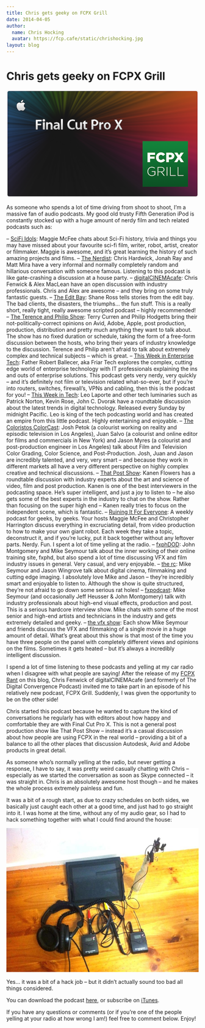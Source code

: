 ```yaml
---
title: Chris gets geeky on FCPX Grill
date: 2014-04-05
author:
  name: Chris Hocking
  avatar: https://fcp.cafe/static/chrishocking.jpg
layout: blog
---
```

# Chris gets geeky on FCPX Grill

![fcpxgrilllogo](/static/blog/04-fcpxgrilllogo.png)

As someone who spends a lot of time driving from shoot to shoot, I’m a massive fan of audio podcasts. My good old trusty Fifth Generation iPod is constantly stocked up with a huge amount of nerdy film and tech related podcasts such as:

– [SciFi Idols](https://itunes.apple.com/us/podcast/sci-fi-idols/id602399772?mt=2): Maggie McFee chats about Sci-Fi history, trivia and things you may have missed about your favourite sci-fi film, writer, robot, artist, creator or filmmaker. Maggie is awesome, and it’s great learning the history of such amazing projects and films.
– [The Nerdist](https://itunes.apple.com/au/podcast/the-nerdist/id355187485?mt=2): Chris Hardwick, Jonah Ray and Matt Mira have a very informal and normally completely random and hillarious conversation with someone famous. Listening to this podcast is like gate-crashing a discussion at a house party.
– [digitalCINEMAcafe](https://itunes.apple.com/au/podcast/digitalcinemacafe/id654281526?mt=2): Chris Fenwick & Alex MacLean have an open discussion with industry professionals. Chris and Alex are awesome – and they bring on some truly fantastic guests.
– [The Edit Bay](https://itunes.apple.com/au/podcast/the-edit-bay/id306519484?mt=2): Shane Ross tells stories from the edit bay. The bad clients, the disasters, the triumphs… the fun stuff. This is a really short, really tight, really awesome scripted podcast – highly recommended!
– [The Terence and Philip Show](https://itunes.apple.com/au/podcast/the-terence-and-philip-show/id384166492?mt=2): Terry Curren and Philip Hodgetts bring their not-politically-correct opinions on Avid, Adobe, Apple, post production, production, distribution and pretty much anything they want to talk about. The show has no fixed duration or schedule, taking the form of a free-form discussion between the hosts, who bring their years of industry knowledge to the discussion. Terence and Philip aren’t afraid to talk about extremely complex and technical subjects – which is great.
– [This Week in Enterprise Tech](https://itunes.apple.com/au/podcast/this-week-in-enterprise-tech/id545542509?mt=2): Father Robert Ballecer, aka Friar Tech explores the complex, cutting edge world of enterprise technology with IT professionals explaining the ins and outs of enterprise solutions. This podcast gets very nerdy, very quickly – and it’s definitely not film or television related what-so-ever, but if you’re into routers, switches, firewall’s, VPNs and cabling, then this is the podcast for you!
– [This Week in Tech](https://itunes.apple.com/au/podcast/this-week-in-tech-mp3/id73329404?mt=2): Leo Laporte and other tech luminaries such as Patrick Norton, Kevin Rose, John C. Dvorak have a roundtable discussion about the latest trends in digital technology. Released every Sunday by midnight Pacific. Leo is king of the tech podcasting world and has created an empire from this little podcast. Highly entertaining and enjoyable.
– [The Coloristos ColorCast](https://itunes.apple.com/au/podcast/the-coloristos-colorcast/id549040100?mt=2): Josh Petok (a colourist working on reality and episodic television in Los Angeles), Juan Salvo (a colourist and online editor for films and commercials in New York) and Jason Myres (a colourist and post-production engineer in Los Angeles) talk about Film and Television Color Grading, Color Science, and Post-Production. Josh, Juan and Jason are incredibly talented, and very, very smart – and because they work in different markets all have a very different perspective on highly complex creative and technical discussions.
– [That Post Show](https://itunes.apple.com/au/podcast/that-post-show/id293692362?mt=2): Kanen Flowers has a roundtable discussion with industry experts about the art and science of video, film and post production. Kanen is one of the best interviewers in the podcasting space. He’s super intelligent, and just a joy to listen to – he also gets some of the best experts in the industry to chat on the show. Rather than focusing on the super high end – Kanen really tries to focus on the independent scene, which is fantastic.
– [Ruining It For Everyone](https://itunes.apple.com/au/podcast/ruining-it-for-everyone/id480524664?mt=2): A weekly podcast for geeks, by geeks. Your hosts Maggie McFee and Christopher Harrington discuss everything in excruciating detail, from video production to how to make your own giant robot. Each week they take a topic, deconstruct it, and if you’re lucky, put it back together without any leftover parts. Nerdy. Fun. I spent a lot of time yelling at the radio.
– [fxphDOD](https://itunes.apple.com/au/podcast/fxphdod/id154622165?mt=2): John Montgomery and Mike Seymour talk about the inner working of their online training site, fxphd, but also spend a lot of time discussing VFX and film industry issues in general. Very casual, and very enjoyable.
– [the rc](https://itunes.apple.com/au/podcast/fxguide-the-rc/id277775280?mt=2): Mike Seymour and Jason Wingrove talk about digital cinema, filmmaking and cutting edge imaging. I absolutely love Mike and Jason – they’re incredibly smart and enjoyable to listen to. Although the show is quite structured, they’re not afraid to go down some serious rat holes!
– [fxpodcast](https://itunes.apple.com/au/podcast/fxguide-fxpodcast/id78811731?mt=2): Mike Seymour (and occasionally Jeff Heusser & John Montgomery) talk with industry professionals about high-end visual effects, production and post. This is a serious hardcore interview show. Mike chats with some of the most senior and high-end artists and technicians in the industry and gets extremely detailed and geeky.
– [the vfx show](https://itunes.apple.com/au/podcast/fxguide-the-vfx-show/id154343840?mt=2): Each show Mike Seymour and friends discuss the VFX and filmmaking of a single movie in a huge amount of detail. What’s great about this show is that most of the time you have three people on the panel with completely different views and opinions on the films. Sometimes it gets heated – but it’s always a incredibly intelligent discussion.

I spend a lot of time listening to these podcasts and yelling at my car radio when I disagree with what people are saying! After the release of my [FCPX Rant](./../fcpx-rant/) on this blog, Chris Fenwick of digitalCINEMAcafe (and formerly of The Digital Convergence Podcast) invited me to take part in an episode of his relatively new podcast, FCPX Grill. Suddenly, I was given the opportunity to be on the other side!

Chris started this podcast because he wanted to capture the kind of conversations he regularly has with editors about how happy and comfortable they are with Final Cut Pro X. This is not a general post production show like That Post Show – instead it’s a casual discussion about how people are using FCPX in the real world – providing a bit of a balance to all the other places that discussion Autodesk, Avid and Adobe products in great detail.

As someone who’s normally yelling at the radio, but never getting a response, I have to say, it was pretty weird casually chatting with Chris – especially as we started the conversation as soon as Skype connected – it was straight in. Chris is an absolutely awesome host though – and he makes the whole process extremely painless and fun.

It was a bit of a rough start, as due to crazy schedules on both sides, we basically just caught each other at a good time, and just had to go straight into it. I was home at the time, without any of my audio gear, so I had to hack something together with what I could find around the house:

![fcpxgrill](/static/blog/04-fcpxgrill.jpg)

Yes… it was a bit of a hack job – but it didn’t actually sound too bad all things considered.

You can download the podcast [here](http://digitalcinemacafe.com/2014/04/04/fcg034-like-a-little-child-feat-christopher-hocking/), or subscribe on [iTunes](https://itunes.apple.com/au/podcast/fcpx-grill/id757640927?mt=2).

If you have any questions or comments (or if you’re one of the people yelling at your radio at how wrong I am!) feel free to comment below. Enjoy!